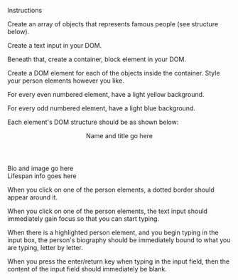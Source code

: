 Instructions

Create an array of objects that represents famous people (see structure below).

Create a text input in your DOM.

Beneath that, create a container, block element in your DOM.

Create a DOM element for each of the objects inside the container. Style your person elements however you like.

For every even numbered element, have a light yellow background.

For every odd numbered element, have a light blue background.

Each element's DOM structure should be as shown below:

<person>
  <header>Name and title go here</header>
  <section>Bio and image go here</section>
  <footer>Lifespan info goes here</footer>
</person>


When you click on one of the person elements, a dotted border should appear around it.

When you click on one of the person elements, the text input should immediately gain focus so that you can start typing.

When there is a highlighted person element, and you begin typing in the input box, the person's biography should be immediately bound to what you are typing, letter by letter.

When you press the enter/return key when typing in the input field, then the content of the input field should immediately be blank.